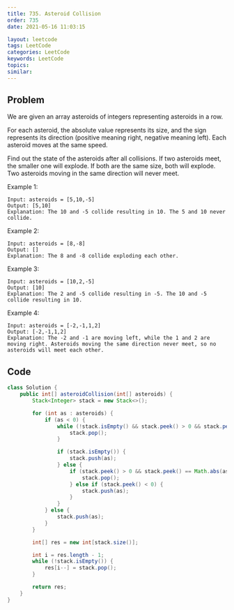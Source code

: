```yaml
---
title: 735. Asteroid Collision
order: 735
date: 2021-05-16 11:03:15

layout: leetcode
tags: LeetCode
categories: LeetCode
keywords: LeetCode
topics:
similar:
---
```


## Problem

We are given an array asteroids of integers representing asteroids in a row.

For each asteroid, the absolute value represents its size, and the sign represents its direction (positive meaning right, negative meaning left). Each asteroid moves at the same speed.

Find out the state of the asteroids after all collisions. If two asteroids meet, the smaller one will explode. If both are the same size, both will explode. Two asteroids moving in the same direction will never meet.



Example 1:
```
Input: asteroids = [5,10,-5]
Output: [5,10]
Explanation: The 10 and -5 collide resulting in 10. The 5 and 10 never collide.
```
Example 2:
```
Input: asteroids = [8,-8]
Output: []
Explanation: The 8 and -8 collide exploding each other.
```
Example 3:
```
Input: asteroids = [10,2,-5]
Output: [10]
Explanation: The 2 and -5 collide resulting in -5. The 10 and -5 collide resulting in 10.
```
Example 4:
```
Input: asteroids = [-2,-1,1,2]
Output: [-2,-1,1,2]
Explanation: The -2 and -1 are moving left, while the 1 and 2 are moving right. Asteroids moving the same direction never meet, so no asteroids will meet each other.
```
## Code

```java
class Solution {
    public int[] asteroidCollision(int[] asteroids) {
        Stack<Integer> stack = new Stack<>();

        for (int as : asteroids) {
            if (as < 0) {
                while (!stack.isEmpty() && stack.peek() > 0 && stack.peek() < Math.abs(as)) {
                    stack.pop();
                }

                if (stack.isEmpty()) {
                    stack.push(as);
                } else {
                    if (stack.peek() > 0 && stack.peek() == Math.abs(as)) {
                        stack.pop();
                    } else if (stack.peek() < 0) {
                        stack.push(as);
                    }
                }
            } else {
                stack.push(as);
            }
        }

        int[] res = new int[stack.size()];

        int i = res.length - 1;
        while (!stack.isEmpty()) {
            res[i--] = stack.pop();
        }

        return res;
    }
}
```
